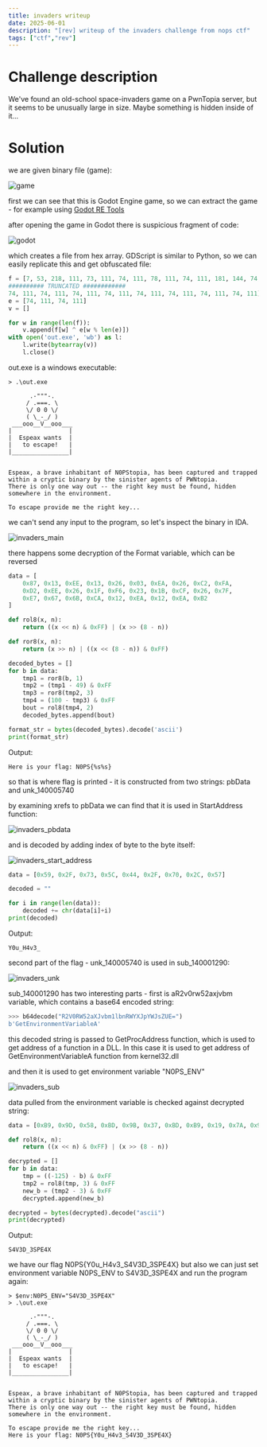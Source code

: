 ```yaml
---
title: invaders writeup
date: 2025-06-01
description: "[rev] writeup of the invaders challenge from nops ctf"
tags: ["ctf","rev"]
---
```


# Challenge description

We've found an old-school space-invaders game on a PwnTopia server, but it seems to be unusually large in size. Maybe something is hidden inside of it...


# Solution

we are given binary file (game):

![game](/images/invaders/invaders_game.png)

first we can see that this is Godot Engine game, so we can extract the game - for example using [Godot RE Tools](https://github.com/GDRETools/gdsdecomp)

after opening the game in Godot there is suspicious fragment of code: 

![godot](/images/invaders/invaders_godot.png)


which creates a file from hex array. GDScript is similar to Python, so we can easily replicate this and get obfuscated file:

```python
f = [7, 53, 218, 111, 73, 111, 74, 111, 78, 111, 74, 111, 181, 144, 74, 111, 242
########## TRUNCATED ############
74, 111, 74, 111, 74, 111, 74, 111, 74, 111, 74, 111, 74, 111, 74, 111]
e = [74, 111, 74, 111]
v = []

for w in range(len(f)):
    v.append(f[w] ^ e[w % len(e)])
with open('out.exe', 'wb') as l:
    l.write(bytearray(v))
    l.close()
```

out.exe is a windows executable:

```
> .\out.exe

      .-"""-.
     / .===. \
     \/ 0 0 \/
     ( \_-_/ )
 ___ooo__V__ooo___
|                |
|  Espeax wants  |
|   to escape!   |
|________________|


Espeax, a brave inhabitant of N0PStopia, has been captured and trapped within a cryptic binary by the sinister agents of PWNtopia.
There is only one way out -- the right key must be found, hidden somewhere in the environment.

To escape provide me the right key...
```

we can't send any input to the program, so let's inspect the binary in IDA.

![invaders_main](/images/invaders/invaders_main.png)



there happens some decryption of the Format variable, which can be reversed

```python
data = [
    0x87, 0x13, 0xEE, 0x13, 0x26, 0x03, 0xEA, 0x26, 0xC2, 0xFA,
    0xD2, 0xEE, 0x26, 0x1F, 0xF6, 0x23, 0x1B, 0xCF, 0x26, 0x7F,
    0xE7, 0x67, 0x6B, 0xCA, 0x12, 0xEA, 0x12, 0xEA, 0xB2
]

def rol8(x, n):
    return ((x << n) & 0xFF) | (x >> (8 - n))

def ror8(x, n):
    return (x >> n) | ((x << (8 - n)) & 0xFF)

decoded_bytes = []
for b in data:
    tmp1 = ror8(b, 1)
    tmp2 = (tmp1 - 49) & 0xFF
    tmp3 = ror8(tmp2, 3)
    tmp4 = (100 - tmp3) & 0xFF
    bout = rol8(tmp4, 2)
    decoded_bytes.append(bout)

format_str = bytes(decoded_bytes).decode('ascii')
print(format_str)
```
Output:
```
Here is your flag: N0PS{%s%s}
```
so that is where flag is printed - it is constructed from two strings: pbData and unk_140005740

by examining xrefs to pbData we can find that it is used in StartAddress function:

![invaders_pbdata](/images/invaders/invaders_pbdata.png)

and is decoded by adding index of byte to the byte itself:

![invaders_start_address](/images/invaders/invaders_start_address.png)

```python
data = [0x59, 0x2F, 0x73, 0x5C, 0x44, 0x2F, 0x70, 0x2C, 0x57]

decoded = ""

for i in range(len(data)):
    decoded += chr(data[i]+i)
print(decoded)
```
Output:
```
Y0u_H4v3_
```

second part of the flag - unk_140005740 is used in sub_140001290:

![invaders_unk](/images/invaders/invaders_unk.png)


sub_140001290 has two interesting parts - first is aR2v0rw52axjvbm variable, which contains a base64 encoded string:

```python
>>> b64decode("R2V0RW52aXJvbm1lbnRWYXJpYWJsZUE=")
b'GetEnvironmentVariableA'
```

this decoded string is passed to GetProcAddress function, which is used to get address of a function in a DLL. In this case it is used to get address of GetEnvironmentVariableA function from kernel32.dll

and then it is used to get environment variable "N0PS_ENV" 

![invaders_sub](/images/invaders/invaders_sub.png)

data pulled from the environment variable is checked against decrypted string:

```python
data = [0xB9, 0x9D, 0x58, 0xBD, 0x9B, 0x37, 0xBD, 0xB9, 0x19, 0x7A, 0x9D, 0x18, 0x23]

def rol8(x, n):
    return ((x << n) & 0xFF) | (x >> (8 - n))

decrypted = []
for b in data:
    tmp = ((-125) - b) & 0xFF
    tmp2 = rol8(tmp, 3) & 0xFF
    new_b = (tmp2 - 3) & 0xFF
    decrypted.append(new_b)

decrypted = bytes(decrypted).decode("ascii")
print(decrypted)
```
Output:
```
S4V3D_3SPE4X
```
we have our flag N0PS{Y0u_H4v3_S4V3D_3SPE4X} but also we can just set environment variable N0PS_ENV to S4V3D_3SPE4X and run the program again:

```
> $env:N0PS_ENV="S4V3D_3SPE4X"
> .\out.exe

      .-"""-.
     / .===. \
     \/ 0 0 \/
     ( \_-_/ )
 ___ooo__V__ooo___
|                |
|  Espeax wants  |
|   to escape!   |
|________________|


Espeax, a brave inhabitant of N0PStopia, has been captured and trapped within a cryptic binary by the sinister agents of PWNtopia.
There is only one way out -- the right key must be found, hidden somewhere in the environment.

To escape provide me the right key...
Here is your flag: N0PS{Y0u_H4v3_S4V3D_3SPE4X}
```





